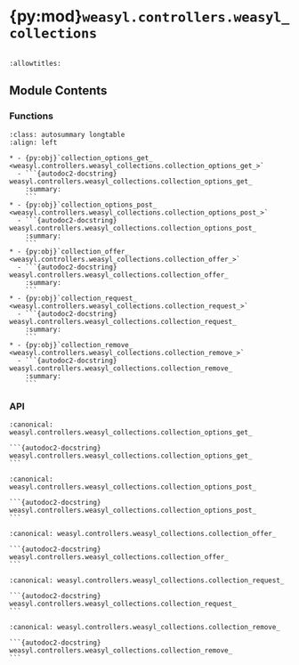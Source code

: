 # {py:mod}`weasyl.controllers.weasyl_collections`

```{py:module} weasyl.controllers.weasyl_collections
```

```{autodoc2-docstring} weasyl.controllers.weasyl_collections
:allowtitles:
```

## Module Contents

### Functions

````{list-table}
:class: autosummary longtable
:align: left

* - {py:obj}`collection_options_get_ <weasyl.controllers.weasyl_collections.collection_options_get_>`
  - ```{autodoc2-docstring} weasyl.controllers.weasyl_collections.collection_options_get_
    :summary:
    ```
* - {py:obj}`collection_options_post_ <weasyl.controllers.weasyl_collections.collection_options_post_>`
  - ```{autodoc2-docstring} weasyl.controllers.weasyl_collections.collection_options_post_
    :summary:
    ```
* - {py:obj}`collection_offer_ <weasyl.controllers.weasyl_collections.collection_offer_>`
  - ```{autodoc2-docstring} weasyl.controllers.weasyl_collections.collection_offer_
    :summary:
    ```
* - {py:obj}`collection_request_ <weasyl.controllers.weasyl_collections.collection_request_>`
  - ```{autodoc2-docstring} weasyl.controllers.weasyl_collections.collection_request_
    :summary:
    ```
* - {py:obj}`collection_remove_ <weasyl.controllers.weasyl_collections.collection_remove_>`
  - ```{autodoc2-docstring} weasyl.controllers.weasyl_collections.collection_remove_
    :summary:
    ```
````

### API

````{py:function} collection_options_get_(request)
:canonical: weasyl.controllers.weasyl_collections.collection_options_get_

```{autodoc2-docstring} weasyl.controllers.weasyl_collections.collection_options_get_
```
````

````{py:function} collection_options_post_(request)
:canonical: weasyl.controllers.weasyl_collections.collection_options_post_

```{autodoc2-docstring} weasyl.controllers.weasyl_collections.collection_options_post_
```
````

````{py:function} collection_offer_(request)
:canonical: weasyl.controllers.weasyl_collections.collection_offer_

```{autodoc2-docstring} weasyl.controllers.weasyl_collections.collection_offer_
```
````

````{py:function} collection_request_(request)
:canonical: weasyl.controllers.weasyl_collections.collection_request_

```{autodoc2-docstring} weasyl.controllers.weasyl_collections.collection_request_
```
````

````{py:function} collection_remove_(request)
:canonical: weasyl.controllers.weasyl_collections.collection_remove_

```{autodoc2-docstring} weasyl.controllers.weasyl_collections.collection_remove_
```
````
